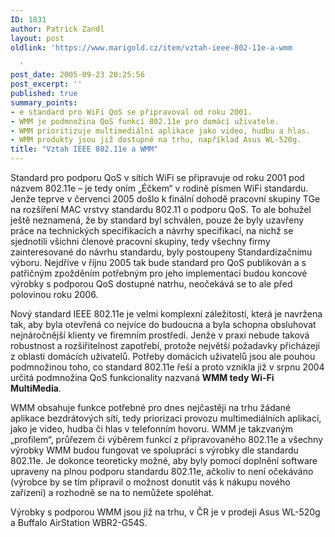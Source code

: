 ```yaml
---
ID: 1831
author: Patrick Zandl
layout: post
oldlink: 'https://www.marigold.cz/item/vztah-ieee-802-11e-a-wmm

  '
post_date: 2005-09-23 20:25:56
post_excerpt: ''
published: true
summary_points:
- e standard pro WiFi QoS se připravoval od roku 2001.
- WMM je podmnožina QoS funkcí 802.11e pro domácí uživatele.
- WMM prioritizuje multimediální aplikace jako video, hudbu a hlas.
- WMM produkty jsou již dostupné na trhu, například Asus WL-520g.
title: "Vztah IEEE 802.11e a WMM"
---
```


<p>Standard pro podporu QoS v sítích WiFi se připravuje od roku 2001 pod názvem 802.11e – je tedy oním „Éčkem“ v rodině písmen WiFi standardu. Jenže teprve v červenci 2005 došlo k finální dohodě pracovní skupiny TGe na rozšíření MAC vrstvy standardu 802.11 o podporu QoS. To ale bohužel ještě neznamená, že by standard byl schválen, pouze že byly uzavřeny práce na technických specifikacích a návrhy specifikací, na nichž se sjednotili všichni členové pracovní skupiny, tedy všechny firmy zainteresované do návrhu standardu, byly postoupeny Standardizačnímu výboru. Nejdříve v říjnu 2005 tak bude standard pro QoS publikován a s patřičným zpožděním potřebným pro jeho implementaci budou koncové výrobky s podporou QoS dostupné natrhu, neočekává se to ale před polovinou roku 2006. </p>

<p>Nový standard IEEE 802.11e je velmi komplexní záležitostí, která je navržena tak, aby byla otevřená co nejvíce do budoucna a byla schopna obsluhovat nejnáročnější klienty ve firemním prostředí. Jenže v praxi nebude taková robustnost a  rozšiřitelnost zapotřebí, protože největší požadavky přicházejí z oblasti domácích uživatelů. Potřeby domácích uživatelů jsou ale pouhou podmnožinou toho, co standard 802.11e řeší a proto vznikla již v srpnu 2004 určitá podmnožina QoS funkcionality nazvaná <strong>WMM tedy Wi-Fi MultiMedia</strong>. </p>

<p>WMM obsahuje funkce potřebné pro dnes nejčastěji na trhu žádané aplikace bezdrátových sítí, tedy priorizaci provozu multimediálních aplikací, jako je video, hudba či hlas v telefonním hovoru. WMM je takzvaným „profilem“, průřezem či výběrem funkcí z připravovaného 802.11e a všechny výrobky WMM budou fungovat ve spolupráci s výrobky dle standardu 802.11e. Je dokonce teoreticky možné, aby byly pomocí doplnění software upraveny na plnou podporu standardu 802.11e, ačkoliv to není očekáváno (výrobce by se tím připravil o možnost donutit vás k nákupu nového zařízení) a rozhodně se na to nemůžete spoléhat. </p>

<p>Výrobky s podporou WMM jsou již na trhu, v ČR je v prodeji Asus WL-520g a Buffalo AirStation WBR2-G54S.
</p>